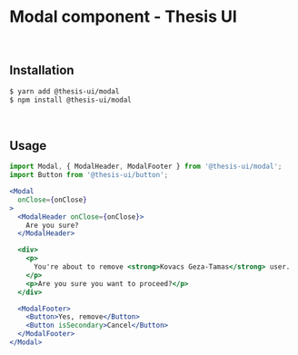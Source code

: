 # Modal component - Thesis UI

<br />

## Installation

```sh
$ yarn add @thesis-ui/modal
$ npm install @thesis-ui/modal
```

<br />

## Usage

```jsx
import Modal, { ModalHeader, ModalFooter } from '@thesis-ui/modal';
import Button from '@thesis-ui/button';

<Modal
  onClose={onClose}
>
  <ModalHeader onClose={onClose}>
    Are you sure?
  </ModalHeader>

  <div>
    <p>
      You're about to remove <strong>Kovacs Geza-Tamas</strong> user.
    </p>
    <p>Are you sure you want to proceed?</p>
  </div>

  <ModalFooter>
    <Button>Yes, remove</Button>
    <Button isSecondary>Cancel</Button>
  </ModalFooter>
</Modal>
```

